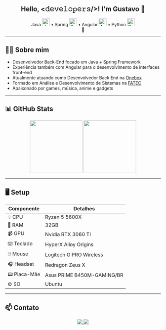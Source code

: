 <div align="center">
  <h2>Hello, <𝚍𝚎𝚟𝚎𝚕𝚘𝚙𝚎𝚛𝚜/>! I'm Gustavo 👋</h2>
</div>

<div align="center">

Java 
<img alt="Java" height="25" src="https://cdn.jsdelivr.net/gh/devicons/devicon/icons/java/java-original.svg"/> • 
Spring 
<img alt="Spring" height="25" src="https://cdn.jsdelivr.net/gh/devicons/devicon/icons/spring/spring-original.svg"/> • 
Angular 
<img alt="Angular" height="25" src="https://cdn.jsdelivr.net/gh/devicons/devicon/icons/angularjs/angularjs-original.svg"/> • 
Python 
<img alt="Python" height="25" src="https://cdn.jsdelivr.net/gh/devicons/devicon/icons/python/python-original.svg"/>
<br>🚀
</div>

---

## 👨‍💻 Sobre mim

- Desenvolvedor Back-End focado em Java + Spring Framework  
- Experiência também com Angular para o desenvolvimento de interfaces front-end  
- Atualmente atuando como Desenvolvedor Back End na [Onebox](https://www.onebox.one/)  
- Formado em Análise e Desenvolvimento de Sistemas na [FATEC](https://www.fatecsaocaetano.edu.br)  
- Apaixonado por games, música, anime e gadgets  

---

## 📊 GitHub Stats

<div align="center">
  <img height="170em" src="https://github-readme-stats.vercel.app/api?username=gustavomalheiro&show_icons=true&theme=dracula&include_all_commits=true&count_private=true"/>
  <img height="170em" src="https://github-readme-stats.vercel.app/api/top-langs/?username=gustavomalheiro&layout=compact&langs_count=7&theme=dracula"/>
</div>

---

## 🖥️ Setup

| Componente | Detalhes |
|------------|----------|
| 💡 CPU | Ryzen 5 5600X |
| 📝 RAM | 32GB |
| 📹 GPU | Nvidia RTX 3060 TI |
| ⌨️ Teclado | HyperX Alloy Origins |
| 🖱️ Mouse | Logitech G PRO Wireless |
| 🎧 Headset | Redragon Zeus X |
| 📟 Placa-Mãe | Asus PRIME B450M-GAMING/BR |
| ⚙️ SO | Ubuntu |

---

## 📫 Contato

<div align="center">
  <a href="https://www.linkedin.com/in/gustavomalheiro/">
    <img src="https://img.shields.io/badge/LinkedIn-6633cc?style=flat-square&logo=linkedin&logoColor=white" />
  </a>
  <a href="mailto:gus.malheiro@gmail.com">
    <img src="https://img.shields.io/badge/Email-6633cc?style=flat-square&logo=gmail&logoColor=white" />
  </a>
</div>
